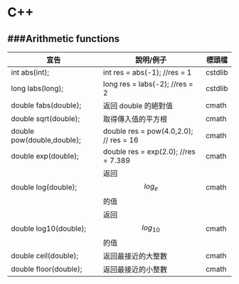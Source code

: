 # C++

<script type="text/javascript" src="../js/general.js"></script>

###Arithmetic functions
---

| 宣告 | 說明/例子 | 標頭檔 |
| -- | -- | -- |
| int abs(int); | int res = abs(-1); //res = 1  | cstdlib |
| long labs(long); | long res = labs(-2); //res = 2 | cstdlib |
| double fabs(double); | 返回 double 的絕對值 | cmath |
| double sqrt(double); | 取得傳入值的平方根 | cmath |
| double pow(double,double);  | double res = pow(4.0,2.0); // res = 16 | cmath |
| double exp(double); | double res = exp(2.0); //res = 7.389 | cmath |
| double log(double); | 返回 $$log_{e}$$ 的值| cmath |
| double log10(double); | 返回 $$log_{10}$$ 的值 | cmath |
| double ceil(double); | 返回最接近的大整數 | cmath |
| double floor(double); | 返回最接近的小整數 | cmath |



